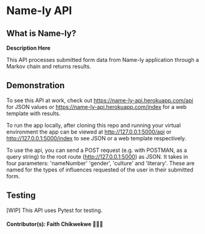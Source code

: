 # Name-ly API

## What is Name-ly?
**Description Here**

This API processes submitted form data from Name-ly application through a Markov chain and returns results.

## Demonstration
To see this API at work, check out https://name-ly-api.herokuapp.com/api for JSON values or https://name-ly-api.herokuapp.com/index for a web template with results.

To run the app locally, after cloning this repo and running your virtual environment the app can be viewed at http://127.0.0.1:5000/api or http://127.0.0.1:5000/index to see JSON or a web template respectively.

To use the api, you can send a POST request (e.g. with POSTMAN, as a query string) to the root route (http://127.0.0.1:5000) as JSON. It takes in four parameters: 'nameNumber' 'gender', 'culture' and 'literary'. These are named for the types of influences requested of the user in their submitted form.  

## Testing
[WIP] This API uses Pytest for testing.

#### Contributor(s): Faith Chikwekwe 👩🏾‍💻
